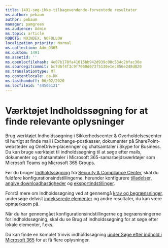 ```yaml
---
title: 1491-søg-ikke-tilbagevendende-forventede resultater
ms.author: pebaum
author: pebaum
manager: pamgreen
ms.audience: Admin
ms.topic: article
ROBOTS: NOINDEX, NOFOLLOW
localization_priority: Normal
ms.collection: Adm_O365
ms.custom: 1491
ms.assetid: ''
ms.openlocfilehash: 4e07b178fa41015bb942d939c08c534c2bfac30e
ms.sourcegitcommit: bc7d6f4f3c9f7060d073f5130e1ec856e248d020
ms.translationtype: MT
ms.contentlocale: da-DK
ms.lasthandoff: 06/02/2020
ms.locfileid: "44505121"
---
```

# <a name="content-search-tool-to-find-relevant-info"></a>Værktøjet Indholdssøgning for at finde relevante oplysninger

Brug værktøjet Indholdssøgning i Sikkerhedscenter & Overholdelsescenter til hurtigt at finde mail i Exchange-postkasser, dokumenter på SharePoint-websteder og OneDrive-placeringer og chatsamtaler i Skype for Business. Du kan bruge værktøjet til indholdssøgning til at søge efter mails, dokumenter og chatsamtaler i Microsoft 365-samarbejdsværktøjer som Microsoft Teams og Microsoft 365 Groups.


Før du bruger [Indholdssøgning](https://sip.protection.office.com/contentsearchbeta?ContentOnly=1) fra [Security & Compliance Center](https://sip.protection.office.com/homepage), skal du fuldføre konfigurationsindstillingerne, herunder konfigurere [tilladelser,](https://docs.microsoft.com/microsoft-365/compliance/permissions-filtering-for-content-search) [angive downloadhastigheder](https://docs.microsoft.com/microsoft-365/compliance/increase-download-speeds-when-exporting-ediscovery-results) og [eksportindstillinger](https://docs.microsoft.com/microsoft-365/compliance/disable-reports-when-you-export-content-search-results).

Forstå mere om Indholdssøgning ved at gennemgå [krav og begrænsninger](https://docs.microsoft.com/microsoft-365/compliance/limits-for-content-search), undersøge delvist [indekserede elementer](https://docs.microsoft.com/microsoft-365/compliance/investigating-partially-indexed-items-in-ediscovery) og andre resultater, du kan være opmærksom på.

Når du har gennemgået konfigurationsindstillingerne og begrænsningerne for Indholdssøgning, skal du se Brug af [ </a> indholdssøgning for at søge efter lokale elementer, f.eks.](https://docs.microsoft.com/microsoft-365/compliance/content-search)

Du kan finde en komplet trinvis indholdssøgning [under Søge efter indhold i Microsoft 365](https://docs.microsoft.com/microsoft-365/compliance/search-for-content) for at få flere oplysninger.

